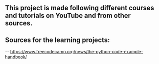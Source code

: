 ##	This project is made following different courses and tutorials on YouTube and from other sources.


##	Sources for the learning projects:
--	https://www.freecodecamp.org/news/the-python-code-example-handbook/
